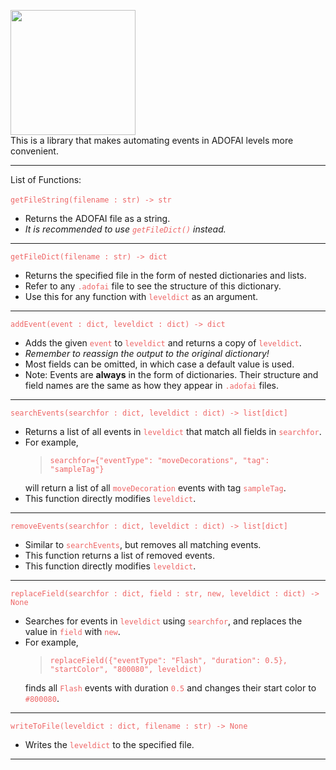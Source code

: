 <style>code { color: #ee6666 } </style>
<img src="logo.png" height=200><br>This is a library that makes automating events in ADOFAI levels more convenient.
<hr>
List of Functions:<br><br>
<code>getFileString(filename : str) -> str</code>
<ul>
    <li>Returns the ADOFAI file as a string. 
    <li> <em> It is recommended to use <code>getFileDict()</code> instead.</em>
</ul>
<hr>
<code>getFileDict(filename : str) -> dict</code>
<ul>
    <li>Returns the specified file in the form of nested dictionaries and lists.
    <li>Refer to any <code>.adofai</code> file to see the structure of this dictionary.
    <li>Use this for any function with <code>leveldict</code> as an argument.
</ul>
<hr>
<code>addEvent(event : dict, leveldict : dict) -> dict</code>
<ul>
    <li>Adds the given <code>event</code> to <code>leveldict</code> and returns a copy of <code>leveldict</code>.
    <li><em>Remember to reassign the output to the original dictionary!</em>
    <li>Most fields can be omitted, in which case a default value is used.
    <li>Note: Events are <b>always</b> in the form of dictionaries. Their structure and field names are the same as how they appear in <code>.adofai</code> files.
</ul>
<hr>
<code>searchEvents(searchfor : dict, leveldict : dict) -> list[dict]</code>
<ul>
    <li> Returns a list of all events in <code>leveldict</code> that match all fields in <code>searchfor</code>.
    <li> For example, <blockquote> <code>searchfor={"eventType": "moveDecorations", "tag": "sampleTag"}</code></blockquote> will return a list of all <code>moveDecoration</code> events with tag <code>sampleTag</code>.
    <li> This function directly modifies <code>leveldict</code>.
</ul>
<hr>
<code>removeEvents(searchfor : dict, leveldict : dict) -> list[dict]</code>
<ul>
    <li>Similar to <code>searchEvents</code>, but removes all matching events.
    <li>This function returns a list of removed events.
    <li>This function directly modifies <code>leveldict</code>.
</ul>
<hr>
<code>replaceField(searchfor : dict, field : str, new, leveldict : dict) -> None</code>
<ul>
    <li>Searches for events in <code>leveldict</code> using <code>searchfor</code>, and replaces the value in <code>field</code> with <code>new</code>.
    <li>For example, <blockquote><code>replaceField({"eventType": "Flash", "duration": 0.5}, "startColor", "800080", leveldict)</code></blockquote> finds all <code>Flash</code> events with duration <code>0.5</code> and changes their start color to <code>#800080</code>. 
</ul>
<hr>
<code>writeToFile(leveldict : dict, filename : str) -> None</code>
<ul>
    <li>Writes the <code>leveldict</code> to the specified file.
</ul>
<hr><br><br><br><br>

